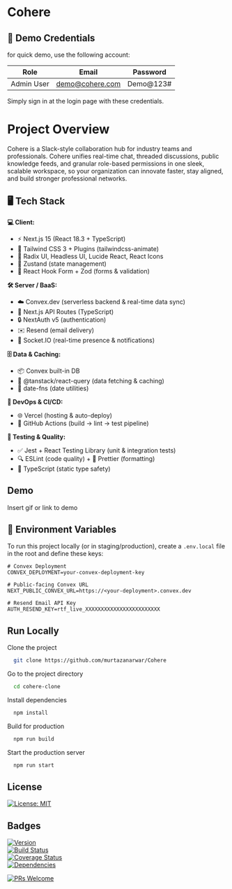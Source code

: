 # Cohere
## 🧪 Demo Credentials

for quick demo, use the following account:

| Role       | Email                     | Password   |
| ---------- | ------------------------- | ---------- |
| Admin User | demo@cohere.com     | Demo@123#  |

Simply sign in at the login page with these credentials.
# Project Overview

Cohere is a Slack-style collaboration hub for industry teams and professionals. Cohere unifies real-time chat, threaded discussions, public knowledge feeds, and granular role-based permissions in one sleek, scalable workspace, so your organization can innovate faster, stay aligned, and build stronger professional networks.
## 🖥️ Tech Stack

**💻 Client:**  
- ⚡ Next.js 15 (React 18.3 + TypeScript)  
- 🎨 Tailwind CSS 3 + Plugins (tailwindcss-animate)  
- 🧩 Radix UI, Headless UI, Lucide React, React Icons  
- 🌱 Zustand (state management)  
- 📝 React Hook Form + Zod (forms & validation)  

**🛠️ Server / BaaS:**  
- ☁️ Convex.dev (serverless backend & real-time data sync)  
- 🔌 Next.js API Routes (TypeScript)  
- 🔒 NextAuth v5 (authentication)
- ✉️ Resend (email delivery) 
- 🔔 Socket.IO (real-time presence & notifications)  

**🗄️ Data & Caching:**  
- 📦 Convex built-in DB  
- 🔄 @tanstack/react-query (data fetching & caching)  
- 📅 date-fns (date utilities)  

**🚀 DevOps & CI/CD:**  
- 🌐 Vercel (hosting & auto-deploy)  
- 🤖 GitHub Actions (build → lint → test pipeline)   

**🧪 Testing & Quality:**  
- ✅ Jest + React Testing Library (unit & integration tests)  
- 🔍 ESLint (code quality) + 🎨 Prettier (formatting)  
- 🔐 TypeScript (static type safety)  

## Demo

Insert gif or link to demo

## 🔐 Environment Variables

To run this project locally (or in staging/production), create a `.env.local` file in the root and define these keys:

```dotenv
# Convex Deployment
CONVEX_DEPLOYMENT=your-convex-deployment-key

# Public-facing Convex URL
NEXT_PUBLIC_CONVEX_URL=https://<your-deployment>.convex.dev

# Resend Email API Key
AUTH_RESEND_KEY=rtf_live_XXXXXXXXXXXXXXXXXXXXXXXX
```
## Run Locally

Clone the project

```bash
  git clone https://github.com/murtazanarwar/Cohere
```

Go to the project directory

```bash
  cd cohere-clone
```

Install dependencies

```bash
  npm install
```

Build for production

```bash
  npm run build
```

Start the production server

```bash
  npm run start
```
## License

[![License: MIT](https://img.shields.io/badge/License-MIT-green.svg)](https://choosealicense.com/licenses/mit/)  

## Badges

[![Version](https://img.shields.io/npm/v/cohere.svg)](https://www.npmjs.com/package/cohere)  
[![Build Status](https://img.shields.io/github/actions/workflow/status/your-username/cohere/ci.yml?branch=main)](https://github.com/your-username/cohere/actions)  
[![Coverage Status](https://img.shields.io/codecov/c/gh/your-username/cohere/main.svg)](https://codecov.io/gh/your-username/cohere)  
[![Dependencies](https://img.shields.io/librariesio/release/npm/cohere)](https://libraries.io/npm/cohere) 

[![PRs Welcome](https://img.shields.io/badge/PRs-welcome-brightgreen.svg)](https://github.com/your-username/cohere/pulls)  

